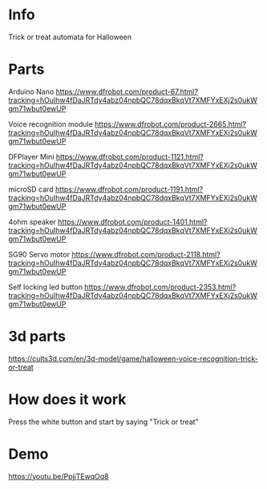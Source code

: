# Info
Trick or treat automata for Halloween 

# Parts

Arduino Nano https://www.dfrobot.com/product-67.html?tracking=hOuIhw4fDaJRTdy4abz04npbQC78dqxBkqVt7XMFYxEXj2s0ukWgm71wbut0ewUP 

Voice recognition module https://www.dfrobot.com/product-2665.html?tracking=hOuIhw4fDaJRTdy4abz04npbQC78dqxBkqVt7XMFYxEXj2s0ukWgm71wbut0ewUP 

DFPlayer Mini https://www.dfrobot.com/product-1121.html?tracking=hOuIhw4fDaJRTdy4abz04npbQC78dqxBkqVt7XMFYxEXj2s0ukWgm71wbut0ewUP 

microSD card https://www.dfrobot.com/product-1191.html?tracking=hOuIhw4fDaJRTdy4abz04npbQC78dqxBkqVt7XMFYxEXj2s0ukWgm71wbut0ewUP 

4ohm speaker https://www.dfrobot.com/product-1401.html?tracking=hOuIhw4fDaJRTdy4abz04npbQC78dqxBkqVt7XMFYxEXj2s0ukWgm71wbut0ewUP

SG90 Servo motor https://www.dfrobot.com/product-2118.html?tracking=hOuIhw4fDaJRTdy4abz04npbQC78dqxBkqVt7XMFYxEXj2s0ukWgm71wbut0ewUP

Self locking led button https://www.dfrobot.com/product-2353.html?tracking=hOuIhw4fDaJRTdy4abz04npbQC78dqxBkqVt7XMFYxEXj2s0ukWgm71wbut0ewUP  

# 3d parts

https://cults3d.com/en/3d-model/game/halloween-voice-recognition-trick-or-treat

# How does it work

Press the white button and start by saying "Trick or treat" 

# Demo

https://youtu.be/PpjjTEwqOq8
